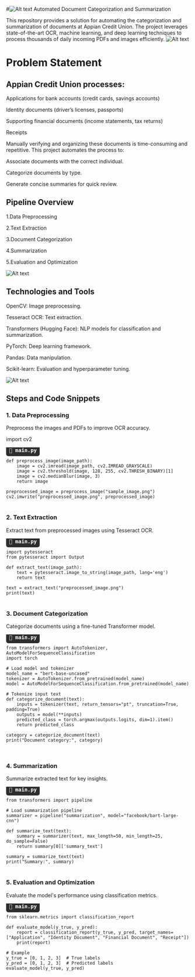 #![Alt text](logo.webp)
 Automated Document Categorization and Summarization

This repository provides a solution for automating the categorization and summarization of documents at Appian Credit Union. The project leverages state-of-the-art OCR, machine learning, and deep learning techniques to process thousands of daily incoming PDFs and images efficiently.
![Alt text](title.jpeg)


# Problem Statement

## Appian Credit Union processes:

Applications for bank accounts (credit cards, savings accounts)

Identity documents (driver’s licenses, passports)

Supporting financial documents (income statements, tax returns)

Receipts

Manually verifying and organizing these documents is time-consuming and repetitive. This project automates the process to:

Associate documents with the correct individual.

Categorize documents by type.

Generate concise summaries for quick review.

## Pipeline Overview

1.Data Preprocessing

2.Text Extraction

3.Document Categorization

4.Summarization

5.Evaluation and Optimization

![Alt text](LLM.png)


## Technologies and Tools

OpenCV: Image preprocessing.

Tesseract OCR: Text extraction.

Transformers (Hugging Face): NLP models for classification and summarization.

PyTorch: Deep learning framework.

Pandas: Data manipulation.

Scikit-learn: Evaluation and hyperparameter tuning.

![Alt text](workflow.png)

## Steps and Code Snippets

### 1. Data Preprocessing

Preprocess the images and PDFs to improve OCR accuracy.

import cv2
<pre>
<strong style="background-color:#2d2d2d; color:#ffffff; padding: 8px; border-radius: 6px;">📄 main.py</strong>
<code>
def preprocess_image(image_path):
    image = cv2.imread(image_path, cv2.IMREAD_GRAYSCALE)
    image = cv2.threshold(image, 128, 255, cv2.THRESH_BINARY)[1]
    image = cv2.medianBlur(image, 3)
    return image

preprocessed_image = preprocess_image("sample_image.png")
cv2.imwrite("preprocessed_image.png", preprocessed_image)
</code>
</pre>

### 2. Text Extraction

Extract text from preprocessed images using Tesseract OCR.
<pre>
<strong style="background-color:#2d2d2d; color:#ffffff; padding: 8px; border-radius: 6px;">📄 main.py</strong>
<code>
import pytesseract
from pytesseract import Output

def extract_text(image_path):
    text = pytesseract.image_to_string(image_path, lang='eng')
    return text

text = extract_text("preprocessed_image.png")
print(text)
</code>
</pre>

### 3. Document Categorization

Categorize documents using a fine-tuned Transformer model.
<pre>
<strong style="background-color:#2d2d2d; color:#ffffff; padding: 8px; border-radius: 6px;">📄 main.py</strong>
<code>
from transformers import AutoTokenizer, AutoModelForSequenceClassification
import torch

# Load model and tokenizer
model_name = "bert-base-uncased"
tokenizer = AutoTokenizer.from_pretrained(model_name)
model = AutoModelForSequenceClassification.from_pretrained(model_name)

# Tokenize input text
def categorize_document(text):
    inputs = tokenizer(text, return_tensors="pt", truncation=True, padding=True)
    outputs = model(**inputs)
    predicted_class = torch.argmax(outputs.logits, dim=1).item()
    return predicted_class

category = categorize_document(text)
print("Document category:", category)

</code>
</pre>

### 4. Summarization

Summarize extracted text for key insights.
<pre>
<strong style="background-color:#2d2d2d; color:#ffffff; padding: 8px; border-radius: 6px;">📄 main.py</strong>
<code>
from transformers import pipeline

# Load summarization pipeline
summarizer = pipeline("summarization", model="facebook/bart-large-cnn")

def summarize_text(text):
    summary = summarizer(text, max_length=50, min_length=25, do_sample=False)
    return summary[0]['summary_text']

summary = summarize_text(text)
print("Summary:", summary)
</code>
</pre>


### 5. Evaluation and Optimization

Evaluate the model's performance using classification metrics.
<pre>
<strong style="background-color:#2d2d2d; color:#ffffff; padding: 8px; border-radius: 6px;">📄 main.py</strong>
<code>
from sklearn.metrics import classification_report

def evaluate_model(y_true, y_pred):
    report = classification_report(y_true, y_pred, target_names=["Application", "Identity Document", "Financial Document", "Receipt"])
    print(report)

# Example
y_true = [0, 1, 2, 3]  # True labels
y_pred = [0, 1, 2, 3]  # Predicted labels
evaluate_model(y_true, y_pred)
</code>
</pre>
